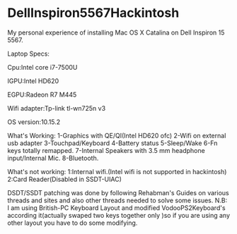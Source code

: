 # DellInspiron5567Hackintosh
My personal experience of installing Mac OS X Catalina on Dell Inspiron 15 5567.

Laptop Specs:

Cpu:Intel core i7-7500U

IGPU:Intel HD620

EGPU:Radeon R7 M445

Wifi adapter:Tp-link tl-wn725n v3

OS version:10.15.2

What's Working:
1-Graphics with QE/QI(Intel HD620 ofc)
2-Wifi on external usb adapter
3-Touchpad/Keyboard
4-Battery status
5-Sleep/Wake
6-Fn keys totally remapped.
7-Internal Speakers with 3.5 mm headphone input/Internal Mic.
8-Bluetooth.

What's not working:
1:Internal wifi.(Intel wifi is not supported in hackintosh)
2:Card Reader(Disabled in SSDT-UIAC)

DSDT/SSDT patching was done by following Rehabman's Guides on various threads and sites and also other threads needed to solve some issues.
N.B: I am using British-PC Keyboard Layout and modified VodooPS2Keyboard's according it(actually swaped two keys together only )so if you are using any other layout you have to do some modifying.

